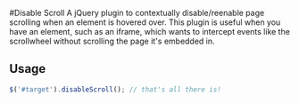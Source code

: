 #Disable Scroll
A jQuery plugin to contextually disable/reenable page scrolling when an element is hovered over. This
plugin is useful when you have an element, such as an iframe, which wants to intercept events like
the scrollwheel without scrolling the page it's embedded in.

## Usage
```js
$('#target').disableScroll(); // that's all there is!
```